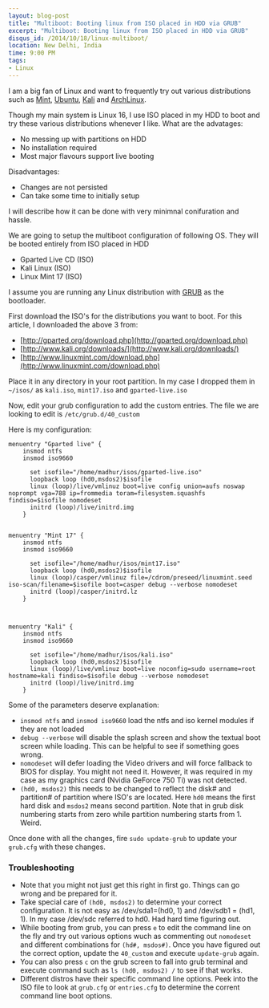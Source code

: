 ```yaml
---
layout: blog-post
title: "Multiboot: Booting linux from ISO placed in HDD via GRUB"
excerpt: "Multiboot: Booting linux from ISO placed in HDD via GRUB"
disqus_id: /2014/10/18/linux-multiboot/
location: New Delhi, India
time: 9:00 PM
tags:
- Linux
---
```


I am a big fan of Linux and want to frequently try out various distributions such as [Mint](http://www.linuxmint.com/), [Ubuntu](http://www.ubuntu.com/), [Kali](http://www.kali.org/) and [ArchLinux](https://www.archlinux.org/).

Though my main system is Linux 16, I use ISO placed in my HDD to boot and try these various distributions whenever I like.
What are the advatages:
* No messing up with partitions on HDD
* No installation required
* Most major flavours support live booting

Disadvantages:
* Changes are not persisted
* Can take some time to initially setup

I will describe how it can be done with very minimnal conifuration and hassle.

We are going to setup the multiboot configuration of following OS. They will be booted entirely from ISO placed in HDD 
* Gparted Live CD (ISO)
* Kali Linux (ISO)
* Linux Mint 17 (ISO)

I assume you are running any Linux distribution with [GRUB](http://www.gnu.org/software/grub/) as the bootloader.

First download the ISO's for the distributions you want to boot. For this article, I downloaded the above 3 from:
* [http://gparted.org/download.php](http://gparted.org/download.php)
* [http://www.kali.org/downloads/](http://www.kali.org/downloads/)
* [http://www.linuxmint.com/download.php](http://www.linuxmint.com/download.php)

Place it in any directory in your root partition. In my case I dropped them in  `~/isos/` as `kali.iso`, `mint17.iso` and `gparted-live.iso`

Now, edit your grub configuration to add the custom entries. The file we are looking to edit is `/etc/grub.d/40_custom`

Here is my configuration:

```text
menuentry "Gparted live" {
	insmod ntfs
	insmod iso9660

      set isofile="/home/madhur/isos/gparted-live.iso"
      loopback loop (hd0,msdos2)$isofile
      linux (loop)/live/vmlinuz boot=live config union=aufs noswap noprompt vga=788 ip=frommedia toram=filesystem.squashfs findiso=$isofile nomodeset
      initrd (loop)/live/initrd.img
    }


menuentry "Mint 17" {
	insmod ntfs
	insmod iso9660

      set isofile="/home/madhur/isos/mint17.iso"
      loopback loop (hd0,msdos2)$isofile
      linux (loop)/casper/vmlinuz file=/cdrom/preseed/linuxmint.seed iso-scan/filename=$isofile boot=casper debug --verbose nomodeset
      initrd (loop)/casper/initrd.lz
    }



menuentry "Kali" {
	insmod ntfs
	insmod iso9660

      set isofile="/home/madhur/isos/kali.iso"
      loopback loop (hd0,msdos2)$isofile
      linux (loop)/live/vmlinuz boot=live noconfig=sudo username=root hostname=kali findiso=$isofile debug --verbose nomodeset
      initrd (loop)/live/initrd.img
    }
```

Some of the parameters deserve explanation:

* `insmod ntfs` and `insmod iso9660` load the ntfs and iso kernel modules if they are not loaded
* `debug --verbose` will disable the splash screen and show the textual boot screen while loading. This can be helpful to see if something goes wrong.
* `nomodeset` will defer loading the Video drivers and will force fallback to BIOS for display. You might not need it. However, it was required in my case as my 
   graphics card (Nvidia GeForce 750 Ti) was not detected.
*  `(hd0, msdos2)` this needs to be changed to reflect the disk# and partition# of partition where ISO's are located. Here `hd0` means the first hard disk and `msdos2` means second partition. Note that in grub disk numbering  starts from zero while partition numbering starts from 1. Weird.


Once done with all the changes, fire `sudo update-grub` to update your `grub.cfg` with these changes.

### Troubleshooting
* Note that you might not just get this right in first go. Things can go wrong and be prepared for it.
* Take special care of `(hd0, msdos2)` to determine your correct configuration. It is not easy as /dev/sda1=(hd0, 1) and /dev/sdb1 = (hd1, 1). In my case /dev/sdc referred to hd0. Had hard time figuring out.
* While booting from grub, you can press `e` to edit the command line on the fly and try out various options wuch as commenting out `nomodeset` and different combinations for `(hd#, msdos#)`. Once you have figured out the correct option, update the `40_custom` and execute `update-grub` again.
* You can also press `c` on the grub screen to fall into grub terminal and execute command such as `ls (hd0, msdos2) /` to see if that works.
* Different distros have their specific command line options. Peek into the ISO file to look at `grub.cfg` or `entries.cfg` to determine the corrent command line boot options.





